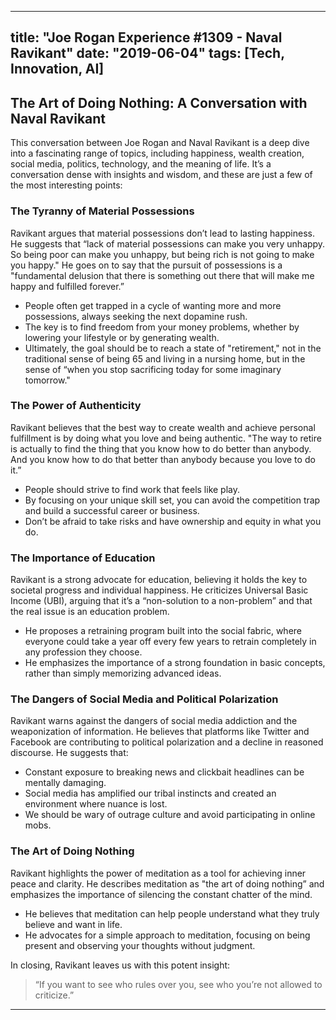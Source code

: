 
---
title: "Joe Rogan Experience #1309 - Naval Ravikant"
date: "2019-06-04"
tags: [Tech, Innovation, AI]
---

## The Art of Doing Nothing: A Conversation with Naval Ravikant

This conversation between Joe Rogan and Naval Ravikant is a deep dive into a fascinating range of topics, including happiness, wealth creation, social media, politics, technology, and the meaning of life. It’s a conversation dense with insights and wisdom, and these are just a few of the most interesting points:

### The Tyranny of Material Possessions

Ravikant argues that material possessions don’t lead to lasting happiness. He suggests that “lack of material possessions can make you very unhappy. So being poor can make you unhappy, but being rich is not going to make you happy." He goes on to say that the pursuit of possessions is a "fundamental delusion that there is something out there that will make me happy and fulfilled forever.”

* People often get trapped in a cycle of wanting more and more possessions, always seeking the next dopamine rush.
* The key is to find freedom from your money problems, whether by lowering your lifestyle or by generating wealth.
* Ultimately, the goal should be to reach a state of "retirement," not in the traditional sense of being 65 and living in a nursing home, but in the sense of “when you stop sacrificing today for some imaginary tomorrow."

### The Power of Authenticity

Ravikant believes that the best way to create wealth and achieve personal fulfillment is by doing what you love and being authentic. "The way to retire is actually to find the thing that you know how to do better than anybody. And you know how to do that better than anybody because you love to do it.” 

* People should strive to find work that feels like play. 
* By focusing on your unique skill set, you can avoid the competition trap and build a successful career or business. 
* Don’t be afraid to take risks and have ownership and equity in what you do.

### The Importance of Education

Ravikant is a strong advocate for education, believing it holds the key to societal progress and individual happiness. He criticizes Universal Basic Income (UBI), arguing that it’s a “non-solution to a non-problem” and that the real issue is an education problem. 

* He proposes a retraining program built into the social fabric, where everyone could take a year off every few years to retrain completely in any profession they choose. 
* He emphasizes the importance of a strong foundation in basic concepts, rather than simply memorizing advanced ideas.

### The Dangers of Social Media and Political Polarization

Ravikant warns against the dangers of social media addiction and the weaponization of information. He believes that platforms like Twitter and Facebook are contributing to political polarization and a decline in reasoned discourse. He suggests that:

* Constant exposure to breaking news and clickbait headlines can be mentally damaging. 
* Social media has amplified our tribal instincts and created an environment where nuance is lost.
* We should be wary of outrage culture and avoid participating in online mobs. 

### The Art of Doing Nothing

Ravikant highlights the power of meditation as a tool for achieving inner peace and clarity. He describes meditation as "the art of doing nothing” and emphasizes the importance of silencing the constant chatter of the mind.

* He believes that meditation can help people understand what they truly believe and want in life.
* He advocates for a simple approach to meditation, focusing on being present and observing your thoughts without judgment.

In closing, Ravikant leaves us with this potent insight:

> “If you want to see who rules over you, see who you’re not allowed to criticize.”

---
        